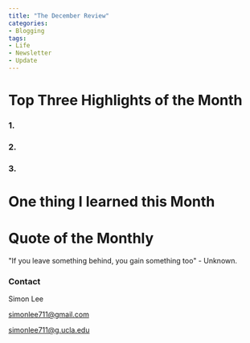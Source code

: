 ```yaml
---
title: "The December Review"
categories:
- Blogging
tags:
- Life
- Newsletter
- Update
---
```



# Top Three Highlights of the Month

### 1.

### 2.

### 3.

# One thing I learned this Month

### 

# Quote of the Monthly 

"If you leave something behind, you gain something too" - Unknown.

### Contact

Simon Lee

simonlee711@gmail.com

simonlee711@g.ucla.edu